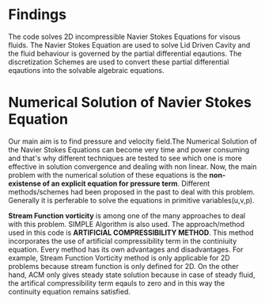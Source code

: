 # Findings

The code solves 2D incompressible Navier Stokes Equations for visous fluids. The Navier Stokes Equation are used to solve Lid Driven
Cavity and the fluid behaviour is governed by the partial differential eqautions. The discretization Schemes are used to convert these
partial differential eqautions into the solvable algebraic equations. 

# Numerical Solution of Navier Stokes Equation 

Our main aim is to find pressure and velocity field.The Numerical Solution of the Navier Stokes Equations can become very time and power 
consuming and that's why different techniques are tested to see which one is more effective in solution convergence and dealing with non
linear. Now, the main problem with the numerical solution of these equations is the **non-existense of an explicit equation for pressure
term**. Different methods/schemes had been proposed in the past to deal with this problem. Generally it is perferable to solve the
equations in primitive variables(u,v,p). 

**Stream Function vorticity** is among one of the many approaches to deal with this problem. SIMPLE Algorithm is also used. The
approach/method used in this code is **ARTIFICIAL COMPRESSIBILITY METHOD**. This method incorporates the use of artificial compressibility
term in the continiuity equation. Every method has its own advantages and disadvantages. For example, Stream Function Vorticity method is
only applicable for 2D problems because stream function is only defined for 2D. On the other hand, ACM only gives steady state solution
because in case of steady fluid, the artifical compressibility term eqauls to zero and in this way the continuity equation remains
satisfied.


